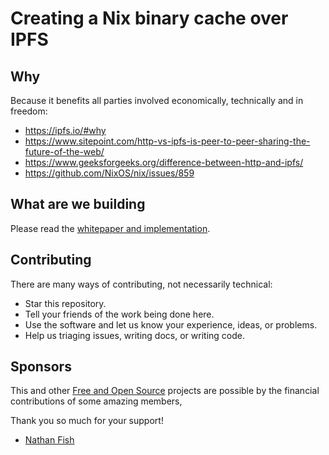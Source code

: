 # Creating a Nix binary cache over IPFS

## Why

Because it benefits all parties involved economically, technically and in freedom:

- https://ipfs.io/#why
- https://www.sitepoint.com/http-vs-ipfs-is-peer-to-peer-sharing-the-future-of-the-web/
- https://www.geeksforgeeks.org/difference-between-http-and-ipfs/
- https://github.com/NixOS/nix/issues/859

## What are we building

Please read the [whitepaper and implementation](./docs/whitepaper.md).

## Contributing

There are many ways of contributing, not necessarily technical:

- Star this repository.
- Tell your friends of the work being done here.
- Use the software and let us know your experience, ideas, or problems.
- Help us triaging issues, writing docs, or writing code.

## Sponsors

This and other [Free and Open Source](https://en.wikipedia.org/wiki/FOSS) projects are possible by the financial contributions of some amazing members,

Thank you so much for your support!

- [Nathan Fish](https://github.com/lordcirth)
